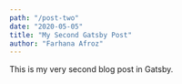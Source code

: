 ```yaml
---
path: "/post-two"
date: "2020-05-05"
title: "My Second Gatsby Post"
author: "Farhana Afroz"
---
```


This is my very second blog post in Gatsby.